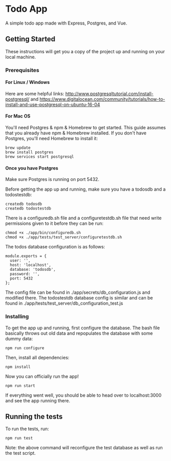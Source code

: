 # Todo App

A simple todo app made with Express, Postgres, and Vue.

## Getting Started

These instructions will get you a copy of the project up and running on your local machine.

### Prerequisites

#### For Linux / Windows
Here are some helpful links:
http://www.postgresqltutorial.com/install-postgresql/
and
https://www.digitalocean.com/community/tutorials/how-to-install-and-use-postgresql-on-ubuntu-16-04

#### For Mac OS
You'll need Postgres & npm & Homebrew to get started. This guide assumes that you already have npm & Homebrew installed. If you don't have Postgres, you'll need Homebrew to install it:

```
brew update
brew install postgres
brew services start postgresql
```

#### Once you have Postgres
Make sure Postgres is running on port 5432.

Before getting the app up and running, make sure you have a todosdb and a todostestdb:

```
createdb todosdb
createdb todostestdb
```

There is a configuredb.sh file and a configuretestdb.sh file that need write permissions given to it before they can be run:

```
chmod +x ./app/bin/configuredb.sh
chmod +x ./app/tests/test_server/configuretestdb.sh
```

The todos database configuration is as follows:
```
module.exports = {
  user: '',
  host: 'localhost',
  database: 'todosdb',
  password: '',
  port: 5432
};
```

The config file can be found in ./app/secrets/db_configuration.js and modified there. The todostestdb database config is similar and can be found in ./app/tests/test_server/db_configuration_test.js



### Installing

To get the app up and running, first configure the database. The bash file basically throws out old data and repopulates the database with some dummy data:

```
npm run configure
```

Then, install all dependencies:

```
npm install
```

Now you can officially run the app!

```
npm run start
```

If everything went well, you should be able to head over to localhost:3000 and see the app running there.

## Running the tests

To run the tests, run:
```
npm run test
```
Note: the above command will reconfigure the test database as well as run the test script.
